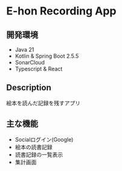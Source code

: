 # E-hon Recording App

## 開発環境

- Java 21
- Kotlin & Spring Boot 2.5.5
- SonarCloud
- Typescript & React

## Description

絵本を読んだ記録を残すアプリ

## 主な機能

- Socialログイン(Google)
- 絵本の読書記録
- 読書記録の一覧表示
- 集計画面




